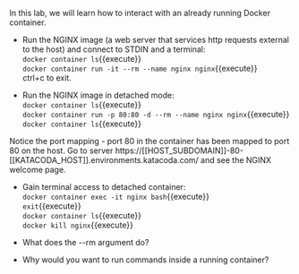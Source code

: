 In this lab, we will learn how to interact with an already running Docker container.

- Run the NGINX image (a web server that services http requests external to the host) and connect to STDIN and a terminal:  
`docker container ls`{{execute}}  
`docker container run -it --rm --name nginx nginx`{{execute}}  
ctrl+c to exit.

- Run the NGINX image in detached mode:  
`docker container ls`{{execute}}  
`docker container run -p 80:80 -d --rm --name nginx nginx`{{execute}}  
`docker container ls`{{execute}}  

Notice the port mapping - port 80 in the container has been mapped to port 80 on the host. 
Go to server https://[[HOST_SUBDOMAIN]]-80-[[KATACODA_HOST]].environments.katacoda.com/ and see the NGINX welcome page.

- Gain terminal access to detached container:  
`docker container exec -it nginx bash`{{execute}}  
`exit`{{execute}}  
`docker container ls`{{execute}}  
`docker kill nginx`{{execute}}

- What does the --rm argument do?
- Why would you want to run commands inside a running container?